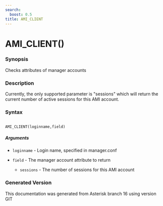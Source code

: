 ```yaml
---
search:
  boost: 0.5
title: AMI_CLIENT
---
```


# AMI_CLIENT()

### Synopsis

Checks attributes of manager accounts

### Description

Currently, the only supported parameter is "sessions" which will return the current number of active sessions for this AMI account.<br>


### Syntax


```

AMI_CLIENT(loginname,field)
```
##### Arguments


* `loginname` - Login name, specified in manager.conf<br>

* `field` - The manager account attribute to return<br>

    * `sessions` - The number of sessions for this AMI account<br>


### Generated Version

This documentation was generated from Asterisk branch 16 using version GIT 
